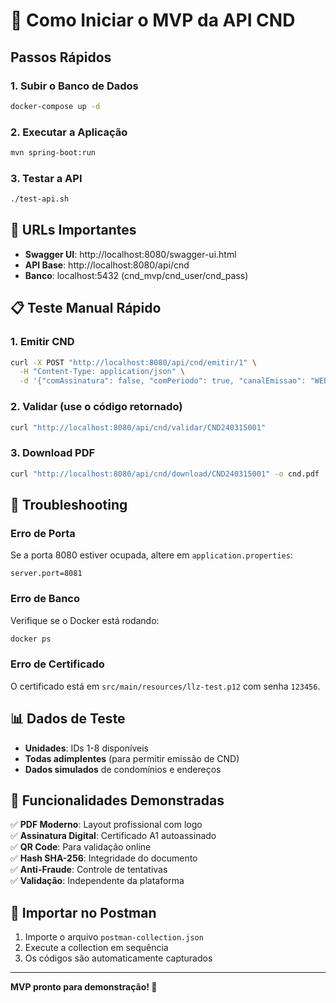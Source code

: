 # 🚀 Como Iniciar o MVP da API CND

## Passos Rápidos

### 1. Subir o Banco de Dados
```bash
docker-compose up -d
```

### 2. Executar a Aplicação
```bash
mvn spring-boot:run
```

### 3. Testar a API
```bash
./test-api.sh
```

## 🎯 URLs Importantes

- **Swagger UI**: http://localhost:8080/swagger-ui.html
- **API Base**: http://localhost:8080/api/cnd
- **Banco**: localhost:5432 (cnd_mvp/cnd_user/cnd_pass)

## 📋 Teste Manual Rápido

### 1. Emitir CND
```bash
curl -X POST "http://localhost:8080/api/cnd/emitir/1" \
  -H "Content-Type: application/json" \
  -d '{"comAssinatura": false, "comPeriodo": true, "canalEmissao": "WEB"}'
```

### 2. Validar (use o código retornado)
```bash
curl "http://localhost:8080/api/cnd/validar/CND240315001"
```

### 3. Download PDF
```bash
curl "http://localhost:8080/api/cnd/download/CND240315001" -o cnd.pdf
```

## 🔧 Troubleshooting

### Erro de Porta
Se a porta 8080 estiver ocupada, altere em `application.properties`:
```properties
server.port=8081
```

### Erro de Banco
Verifique se o Docker está rodando:
```bash
docker ps
```

### Erro de Certificado
O certificado está em `src/main/resources/llz-test.p12` com senha `123456`.

## 📊 Dados de Teste

- **Unidades**: IDs 1-8 disponíveis
- **Todas adimplentes** (para permitir emissão de CND)
- **Dados simulados** de condomínios e endereços

## 🎨 Funcionalidades Demonstradas

✅ **PDF Moderno**: Layout profissional com logo  
✅ **Assinatura Digital**: Certificado A1 autoassinado  
✅ **QR Code**: Para validação online  
✅ **Hash SHA-256**: Integridade do documento  
✅ **Anti-Fraude**: Controle de tentativas  
✅ **Validação**: Independente da plataforma  

## 📱 Importar no Postman

1. Importe o arquivo `postman-collection.json`
2. Execute a collection em sequência
3. Os códigos são automaticamente capturados

---

**MVP pronto para demonstração! 🎉**